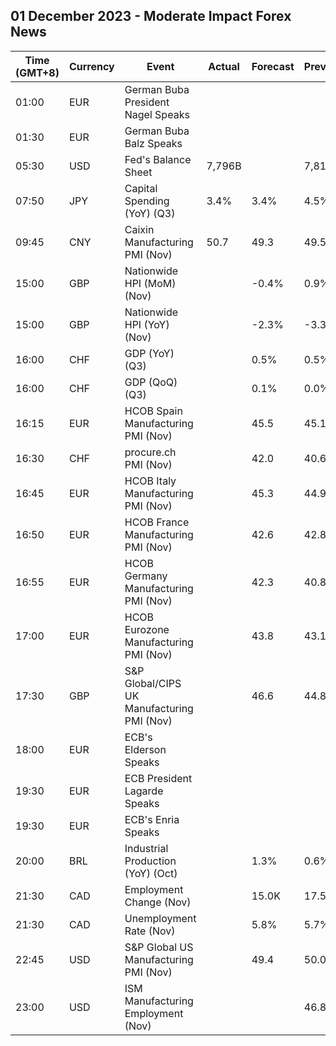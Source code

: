 ## 01 December 2023 - Moderate Impact Forex News

| Time (GMT+8) | Currency | Event | Actual | Forecast | Previous |
|------|----------|-------|--------|----------|----------|
| 01:00 | EUR | German Buba President Nagel Speaks |  |  |  |
| 01:30 | EUR | German Buba Balz Speaks |  |  |  |
| 05:30 | USD | Fed's Balance Sheet | 7,796B |  | 7,811B |
| 07:50 | JPY | Capital Spending (YoY) (Q3) | 3.4% | 3.4% | 4.5% |
| 09:45 | CNY | Caixin Manufacturing PMI (Nov) | 50.7 | 49.3 | 49.5 |
| 15:00 | GBP | Nationwide HPI (MoM) (Nov) |  | -0.4% | 0.9% |
| 15:00 | GBP | Nationwide HPI (YoY) (Nov) |  | -2.3% | -3.3% |
| 16:00 | CHF | GDP (YoY) (Q3) |  | 0.5% | 0.5% |
| 16:00 | CHF | GDP (QoQ) (Q3) |  | 0.1% | 0.0% |
| 16:15 | EUR | HCOB Spain Manufacturing PMI (Nov) |  | 45.5 | 45.1 |
| 16:30 | CHF | procure.ch PMI (Nov) |  | 42.0 | 40.6 |
| 16:45 | EUR | HCOB Italy Manufacturing PMI (Nov) |  | 45.3 | 44.9 |
| 16:50 | EUR | HCOB France Manufacturing PMI (Nov) |  | 42.6 | 42.8 |
| 16:55 | EUR | HCOB Germany Manufacturing PMI (Nov) |  | 42.3 | 40.8 |
| 17:00 | EUR | HCOB Eurozone Manufacturing PMI (Nov) |  | 43.8 | 43.1 |
| 17:30 | GBP | S&P Global/CIPS UK Manufacturing PMI (Nov) |  | 46.6 | 44.8 |
| 18:00 | EUR | ECB's Elderson Speaks |  |  |  |
| 19:30 | EUR | ECB President Lagarde Speaks |  |  |  |
| 19:30 | EUR | ECB's Enria Speaks |  |  |  |
| 20:00 | BRL | Industrial Production (YoY) (Oct) |  | 1.3% | 0.6% |
| 21:30 | CAD | Employment Change (Nov) |  | 15.0K | 17.5K |
| 21:30 | CAD | Unemployment Rate (Nov) |  | 5.8% | 5.7% |
| 22:45 | USD | S&P Global US Manufacturing PMI (Nov) |  | 49.4 | 50.0 |
| 23:00 | USD | ISM Manufacturing Employment (Nov) |  |  | 46.8 |
